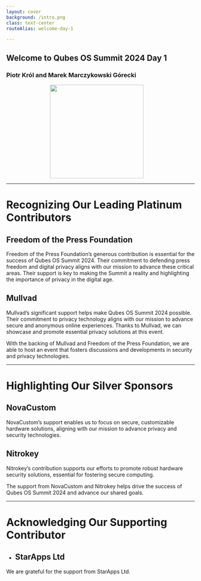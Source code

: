 ```yaml
---
layout: cover
background: /intro.png
class: text-center
routeAlias: welcome-day-1

---
```

## Welcome to Qubes OS Summit 2024 Day 1

### Piotr Król and Marek Marczykowski Górecki
<center><img src="/2024/QubesOSsummit/3mdeb_itl.png"
  width="250px" style="margin-left:-20px"></center>

--- 

# Recognizing Our Leading Platinum Contributors

## Freedom of the Press Foundation

Freedom of the Press Foundation’s generous contribution is essential for the
success of Qubes OS Summit 2024. Their commitment to defending press freedom and
digital privacy aligns with our mission to advance these critical areas. Their
support is key to making the Summit a reality and highlighting the importance of
privacy in the digital age.

## Mullvad

Mullvad’s significant support helps make Qubes OS Summit 2024 possible. Their
commitment to privacy technology aligns with our mission to advance secure and
anonymous online experiences. Thanks to Mullvad, we can showcase and promote
essential privacy solutions at this event.

With the backing of Mullvad and Freedom of the Press Foundation, we are able to
host an event that fosters discussions and developments in security and privacy
technologies.

---

# Highlighting Our Silver Sponsors

## NovaCustom
NovaCustom’s support enables us to focus on secure, customizable hardware
solutions, aligning with our mission to advance privacy and security
technologies.

## Nitrokey
Nitrokey’s contribution supports our efforts to promote robust hardware security
solutions, essential for fostering secure computing.

The support from NovaCustom and Nitrokey helps drive the success of Qubes OS
Summit 2024 and advance our shared goals.

---

# Acknowledging Our Supporting Contributor

* ## StarApps Ltd

We are grateful for the support from StarApps Ltd.

